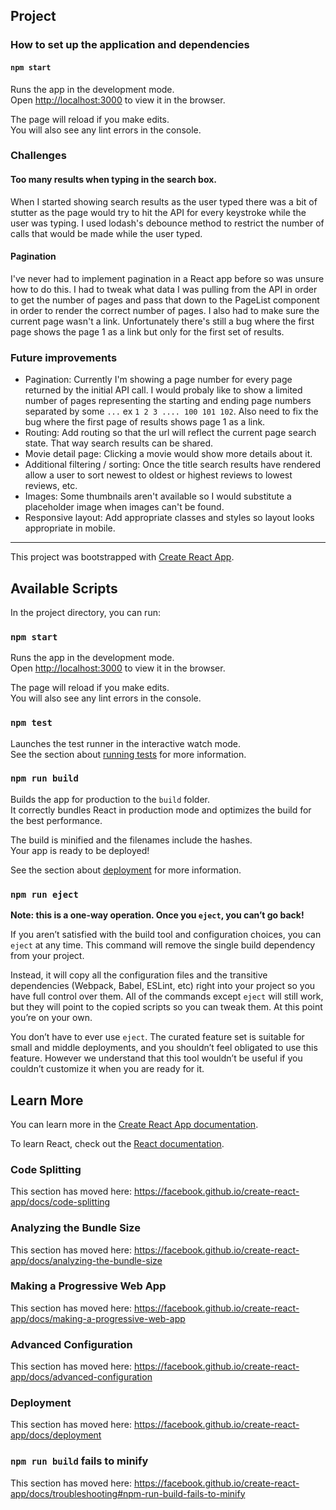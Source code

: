 ## Project
### How to set up the application and dependencies
#### `npm start`

Runs the app in the development mode.<br>
Open [http://localhost:3000](http://localhost:3000) to view it in the browser.

The page will reload if you make edits.<br>
You will also see any lint errors in the console.

### Challenges
#### Too many results when typing in the search box.

When I started showing search results as the user typed there was a bit of stutter as the page would try to hit the API for every keystroke while the user was typing. I used lodash's debounce method to restrict the number of calls that would be made while the user typed.

#### Pagination

I've never had to implement pagination in a React app before so was unsure how to do this. I had to tweak what data I was pulling from the API in order to get the number of pages and pass that down to the PageList component in order to render the correct number of pages. I also had to make sure the current page wasn't a link. Unfortunately there's still a bug where the first page shows the page 1 as a link but only for the first set of results.

### Future improvements

- Pagination: Currently I'm showing a page number for every page returned by the initial API call. I would probaly like to show a limited number of pages representing the starting and ending page numbers separated by some `...` ex `1 2 3 .... 100 101 102`. Also need to fix the bug where the first page of results shows page 1 as a link.
- Routing: Add routing so that the url will reflect the current page search state. That way search results can be shared.
- Movie detail page: Clicking a movie would show more details about it.
- Additional filtering / sorting: Once the title search results have rendered allow a user to sort newest to oldest or highest reviews to lowest reviews, etc.
- Images: Some thumbnails aren't available so I would substitute a placeholder image when images can't be found.
- Responsive layout: Add appropriate classes and styles so layout looks appropriate in mobile.

---

This project was bootstrapped with [Create React App](https://github.com/facebook/create-react-app).

## Available Scripts

In the project directory, you can run:

### `npm start`

Runs the app in the development mode.<br>
Open [http://localhost:3000](http://localhost:3000) to view it in the browser.

The page will reload if you make edits.<br>
You will also see any lint errors in the console.

### `npm test`

Launches the test runner in the interactive watch mode.<br>
See the section about [running tests](https://facebook.github.io/create-react-app/docs/running-tests) for more information.

### `npm run build`

Builds the app for production to the `build` folder.<br>
It correctly bundles React in production mode and optimizes the build for the best performance.

The build is minified and the filenames include the hashes.<br>
Your app is ready to be deployed!

See the section about [deployment](https://facebook.github.io/create-react-app/docs/deployment) for more information.

### `npm run eject`

**Note: this is a one-way operation. Once you `eject`, you can’t go back!**

If you aren’t satisfied with the build tool and configuration choices, you can `eject` at any time. This command will remove the single build dependency from your project.

Instead, it will copy all the configuration files and the transitive dependencies (Webpack, Babel, ESLint, etc) right into your project so you have full control over them. All of the commands except `eject` will still work, but they will point to the copied scripts so you can tweak them. At this point you’re on your own.

You don’t have to ever use `eject`. The curated feature set is suitable for small and middle deployments, and you shouldn’t feel obligated to use this feature. However we understand that this tool wouldn’t be useful if you couldn’t customize it when you are ready for it.

## Learn More

You can learn more in the [Create React App documentation](https://facebook.github.io/create-react-app/docs/getting-started).

To learn React, check out the [React documentation](https://reactjs.org/).

### Code Splitting

This section has moved here: https://facebook.github.io/create-react-app/docs/code-splitting

### Analyzing the Bundle Size

This section has moved here: https://facebook.github.io/create-react-app/docs/analyzing-the-bundle-size

### Making a Progressive Web App

This section has moved here: https://facebook.github.io/create-react-app/docs/making-a-progressive-web-app

### Advanced Configuration

This section has moved here: https://facebook.github.io/create-react-app/docs/advanced-configuration

### Deployment

This section has moved here: https://facebook.github.io/create-react-app/docs/deployment

### `npm run build` fails to minify

This section has moved here: https://facebook.github.io/create-react-app/docs/troubleshooting#npm-run-build-fails-to-minify
